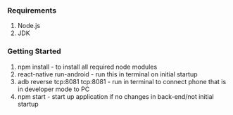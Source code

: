 ### Requirements

1) Node.js
2) JDK


### Getting Started


1) npm install - to install all required node modules
2) react-native run-android - run this in terminal on initial startup
3) adb reverse tcp:8081 tcp:8081 - run in terminal to connect phone that is in developer mode to PC
3) npm start - start up application if no changes in back-end/not initial startup
